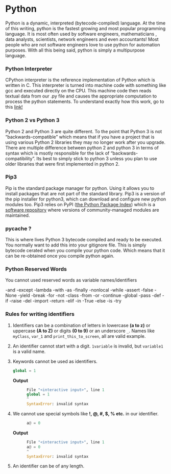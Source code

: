 # Python

Python is a dynamic, interpreted (bytecode-compiled) language. At the time of this writing, python is the fastest growing and most popular programming language. It is most often used by software engineers, mathematicians , data analysts, scientists, network engineers and even accountants! Most people who are not software engineers love to use python for automation purposes. With all this being said, python is simply a multipurpose language. 

### Python Interpreter

CPython interpreter is the reference implementation of Python which is written in C. This interpreter is turned into machine code with something like gcc and executed directly on the CPU. This machine code then reads textual data from our .py file and causes the appropriate computation to process the python statements. To understand exactly how this work, go to this [link!](https://www.youtube.com/watch?v=KsZLPTRSleI)

### Python 2 vs Python 3

Python 2 and Python 3 are quite different. To the point that Python 3 is not “backwards-compatible” which means that if you have a project that is using various Python 2 libraries they may no longer work after you upgrade. There are multiple difference between python 2 and python 3 in terms of syntax which is msotly responsible for the lack of “backwards-compatibility”. Its best to simply stick to python 3 unless you plan to use older libraries that were first implemented in python 2. 

### Pip3

Pip is the standard package manager for python. Using it allows you to install packages that are not part of the standard library. Pip3 is a version of the pip installer for python3, which can download and configure new python modules too. Pip3 relies on PyPI ([the Python Package Index](https://pypi.org/)) which is a [software repository](https://en.wikipedia.org/wiki/Software_repository) where versions of community-managed modules are maintained.

### __pycache__ ?

This is where lives Python 3 bytecode compiled and ready to be executed. You normally want to add this into your gitignore file. This is simply bytecode cerated when you compile your python code. Which means that it can be re-obtained once you compile python again.  

### Python Reserved Words

You cannot used reserved words as variable names/identifiers

-and
-except
-lambda
-with
-as
-finally
-nonlocal
-while
-assert
-false
-None
-yield
-break
-for
-not
-class
-from
-or
-continue
-global
-pass
-def
-if
-raise
-del
-import
-return
-elif
-in
-True
-else
-is
-try

### Rules for writing identifiers

1. Identifiers can be a combination of letters in lowercase **(a to z)** or uppercase **(A to Z)** or digits **(0 to 9)** or an underscore `_`. Names like `myClass`, `var_1` and `print_this_to_screen`, all are valid example.

2. An identifier cannot start with a digit. `1variable` is invalid, but `variable1` is a valid name.

3. Keywords cannot be used as identifiers.

      ```python
      global = 1
      ```

      **Output**
      ```python
            File "<interactive input>", line 1
            global = 1
            ^
            SyntaxError: invalid syntax
      ```

4. We cannot use special symbols like **!, @, #, $, % etc.** in our identifier.

      ```python
            a@ = 0
      ```

      **Output**
      ```python
            File "<interactive input>", line 1
            a@ = 0
            ^
            SyntaxError: invalid syntax
      ```

5. An identifier can be of any length.